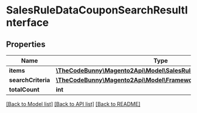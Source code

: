 # SalesRuleDataCouponSearchResultInterface

## Properties
Name | Type | Description | Notes
------------ | ------------- | ------------- | -------------
**items** | [**\TheCodeBunny\Magento2Api\Model\SalesRuleDataCouponInterface[]**](SalesRuleDataCouponInterface.md) | Rules. | 
**searchCriteria** | [**\TheCodeBunny\Magento2Api\Model\FrameworkSearchCriteriaInterface**](FrameworkSearchCriteriaInterface.md) |  | 
**totalCount** | **int** | Total count. | 

[[Back to Model list]](../README.md#documentation-for-models) [[Back to API list]](../README.md#documentation-for-api-endpoints) [[Back to README]](../README.md)


